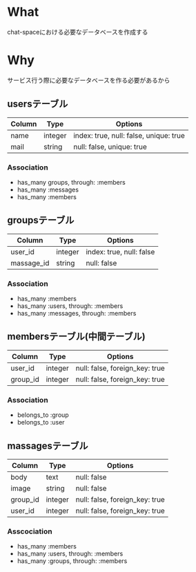 # What
chat-spaceにおける必要なデータベースを作成する

# Why
サービス行う際に必要なデータベースを作る必要があるから

## usersテーブル
|Column|Type|Options|
|------|----|-------|
|name|integer|index: true, null: false, unique: true|
|mail|string|null: false, unique: true|

### Association
- has_many groups, through: :members
- has_many :messages
- has_many :members

## groupsテーブル
|Column|Type|Options|
|------|----|-------|
|user_id|integer|index: true, null: false|
|massage_id|string|null: false|

### Association
- has_many :members
- has_many :users, through: :members
- has_many :messages, through: :members

## membersテーブル(中間テーブル)

|Column|Type|Options|
|------|----|-------|
|user_id|integer|null: false, foreign_key: true|
|group_id|integer|null: false, foreign_key: true|


### Association
- belongs_to :group
- belongs_to :user

## massagesテーブル

|Column|Type|Options|
|------|----|-------|
|body|text|null: false|
|image|string|null: false|
|group_id|integer|null: false, foreign_key: true|
|user_id|integer|null: false, foreign_key: true|

### Asscociation
- has_many :members
- has_many :users, through: :members
- has_many :groups, through: :members

